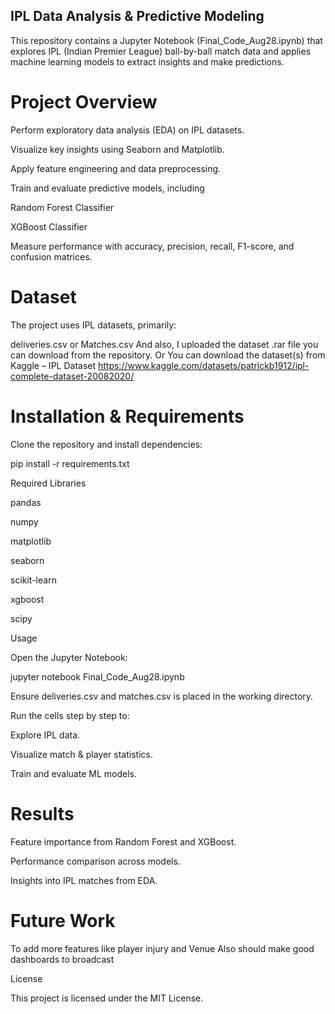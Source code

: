 ## IPL Data Analysis & Predictive Modeling

This repository contains a Jupyter Notebook (Final_Code_Aug28.ipynb) that explores IPL (Indian Premier League) ball-by-ball match data and applies machine learning models to extract insights and make predictions.

# Project Overview

Perform exploratory data analysis (EDA) on IPL datasets.

Visualize key insights using Seaborn and Matplotlib.

Apply feature engineering and data preprocessing.

Train and evaluate predictive models, including

Random Forest Classifier

XGBoost Classifier

Measure performance with accuracy, precision, recall, F1-score, and confusion matrices.

# Dataset

The project uses IPL datasets, primarily:

deliveries.csv
or
Matches.csv 
And also, I uploaded the dataset .rar file you can download from the repository.
Or
You can download the dataset(s) from Kaggle – IPL Dataset
https://www.kaggle.com/datasets/patrickb1912/ipl-complete-dataset-20082020/


# Installation & Requirements

Clone the repository and install dependencies:

pip install -r requirements.txt

Required Libraries

pandas

numpy

matplotlib

seaborn

scikit-learn

xgboost

scipy

 Usage

Open the Jupyter Notebook:

jupyter notebook Final_Code_Aug28.ipynb


Ensure deliveries.csv and matches.csv is placed in the working directory.

Run the cells step by step to:

Explore IPL data.

Visualize match & player statistics.

Train and evaluate ML models.

# Results

Feature importance from Random Forest and XGBoost.

Performance comparison across models.

Insights into IPL matches from EDA.

# Future Work

To add more features like player injury and Venue
Also should make good dashboards to broadcast
 
License

This project is licensed under the MIT License.
